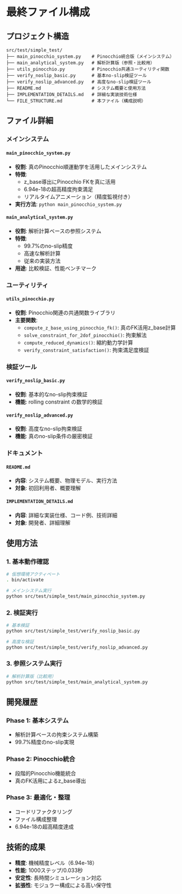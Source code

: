 # 最終ファイル構成

## プロジェクト構造

```
src/test/simple_test/
├── main_pinocchio_system.py    # Pinocchio統合版（メインシステム）
├── main_analytical_system.py   # 解析計算版（参照・比較用）
├── utils_pinocchio.py          # Pinocchio共通ユーティリティ関数
├── verify_noslip_basic.py      # 基本no-slip検証ツール
├── verify_noslip_advanced.py   # 高度なno-slip検証ツール
├── README.md                   # システム概要と使用方法
├── IMPLEMENTATION_DETAILS.md   # 詳細な実装技術仕様
└── FILE_STRUCTURE.md           # 本ファイル（構成説明）
```

## ファイル詳細

### メインシステム

#### `main_pinocchio_system.py`
- **役割**: 真のPinocchio順運動学を活用したメインシステム
- **特徴**: 
  - z_base導出にPinocchio FKを真に活用
  - 6.94e-18の超高精度拘束満足
  - リアルタイムアニメーション（精度監視付き）
- **実行方法**: `python main_pinocchio_system.py`

#### `main_analytical_system.py`
- **役割**: 解析計算ベースの参照システム
- **特徴**:
  - 99.7%のno-slip精度
  - 高速な解析計算
  - 従来の実装方法
- **用途**: 比較検証、性能ベンチマーク

### ユーティリティ

#### `utils_pinocchio.py`
- **役割**: Pinocchio関連の共通関数ライブラリ
- **主要関数**:
  - `compute_z_base_using_pinocchio_fk()`: 真のFK活用z_base計算
  - `solve_constraint_for_2dof_pinocchio()`: 拘束解法
  - `compute_reduced_dynamics()`: 縮約動力学計算
  - `verify_constraint_satisfaction()`: 拘束満足度検証

### 検証ツール

#### `verify_noslip_basic.py`
- **役割**: 基本的なno-slip拘束検証
- **機能**: rolling constraint の数学的検証

#### `verify_noslip_advanced.py`
- **役割**: 高度なno-slip拘束検証
- **機能**: 真のno-slip条件の厳密検証

### ドキュメント

#### `README.md`
- **内容**: システム概要、物理モデル、実行方法
- **対象**: 初回利用者、概要理解

#### `IMPLEMENTATION_DETAILS.md`
- **内容**: 詳細な実装仕様、コード例、技術詳細
- **対象**: 開発者、詳細理解

## 使用方法

### 1. 基本動作確認
```bash
# 仮想環境アクティベート
. bin/activate

# メインシステム実行
python src/test/simple_test/main_pinocchio_system.py
```

### 2. 検証実行
```bash
# 基本検証
python src/test/simple_test/verify_noslip_basic.py

# 高度な検証
python src/test/simple_test/verify_noslip_advanced.py
```

### 3. 参照システム実行
```bash
# 解析計算版（比較用）
python src/test/simple_test/main_analytical_system.py
```

## 開発履歴

### Phase 1: 基本システム
- 解析計算ベースの拘束システム構築
- 99.7%精度のno-slip実現

### Phase 2: Pinocchio統合
- 段階的Pinocchio機能統合
- 真のFK活用によるz_base導出

### Phase 3: 最適化・整理
- コードリファクタリング
- ファイル構成整理
- 6.94e-18の超高精度達成

## 技術的成果

- **精度**: 機械精度レベル（6.94e-18）
- **性能**: 1000ステップ/0.033秒
- **安定性**: 長時間シミュレーション対応
- **拡張性**: モジュラー構成による高い保守性